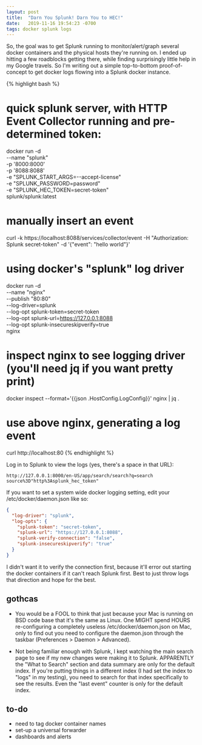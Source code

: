 ```yaml
---
layout: post
title:  "Darn You Splunk! Darn You to HEC!"
date:   2019-11-16 19:54:23 -0700
tags: docker splunk logs
---
```


So, the goal was to get Splunk running to monitor/alert/graph several docker containers and the physical hosts they're running on. I ended up hitting a few roadblocks getting there, while finding surprisingly little help in my Google travels. So I'm writing out a simple top-to-bottom proof-of-concept to get docker logs flowing into a Splunk docker instance.

{% highlight bash %}
# quick splunk server, with HTTP Event Collector running and pre-determined token:
docker run -d \
  --name "splunk" \
  -p '8000:8000' \
  -p '8088:8088' \
  -e "SPLUNK_START_ARGS=--accept-license" \
  -e "SPLUNK_PASSWORD=password" \
  -e "SPLUNK_HEC_TOKEN=secret-token" \
splunk/splunk:latest

# manually insert an event
curl -k  https://localhost:8088/services/collector/event -H "Authorization: Splunk secret-token" -d '{"event": "hello world"}'

# using docker's "splunk" log driver
docker run -d \
  --name "nginx" \
  --publish "80:80" \
  --log-driver=splunk \
  --log-opt splunk-token=secret-token \
  --log-opt splunk-url=https://127.0.0.1:8088 \
  --log-opt splunk-insecureskipverify=true \
nginx

# inspect nginx to see logging driver (you'll need jq if you want pretty print)
docker inspect --format='{{json .HostConfig.LogConfig}}' nginx | jq .

# use above nginx, generating a log event
curl http://localhost:80
{% endhighlight %}

Log in to Splunk to view the logs (yes, there's a space in that URL):
```
http://127.0.0.1:8000/en-US/app/search/search?q=search source%3D"http%3Asplunk_hec_token"
```

If you want to set a system wide docker logging setting, edit your /etc/docker/daemon.json like so:
```json
{
  "log-driver": "splunk",
  "log-opts": {
    "splunk-token": "secret-token",
    "splunk-url": "https://127.0.0.1:8088",
    "splunk-verify-connection": "false",
    "splunk-insecureskipverify": "true"
  }
}
```

I didn't want it to verify the connection first, because it'll error out starting the docker containers if it can't reach Splunk first. Best to just throw logs that direction and hope for the best.


## gothcas
- You would be a FOOL to think that just because your Mac is running on BSD code base that it's the same as Linux. One MIGHT spend HOURS re-configuring a completely useless /etc/docker/daemon.json on Mac, only to find out you need to configure the daemon.json through the taskbar (Preferences > Daemon > Advanced).

- Not being familiar enough with Splunk, I kept watching the main search page to see if my new changes were making it to Splunk. APPARENTLY the "What to Search" section and data summary are only for the default index. If you're putting things in a different index (I had set the index to "logs" in my testing), you need to search for that index specifically to see the results. Even the "last event" counter is only for the default index.

## to-do
* need to tag docker container names
* set-up a universal forwarder
* dashboards and alerts
